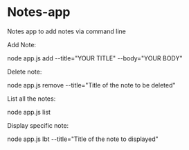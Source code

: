# Notes-app
Notes app to add notes via command line

Add Note:

node app.js add --title="YOUR TITLE" --body="YOUR BODY"

Delete note:

node app.js remove --title="Title of the note to be deleted"

List all the notes:

node app.js list

Display specific note:

node app.js lbt --title="Title of the note to displayed"

